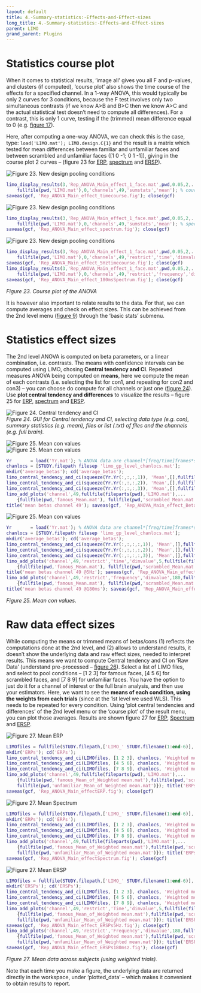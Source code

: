 ```yaml
---
layout: default
title: 4.-Summary-statistics:-Effects-and-Effect-sizes
long_title: 4.-Summary-statistics:-Effects-and-Effect-sizes
parent: LIMO
grand_parent: Plugins
---
```

# Statistics course plot 

When it comes to statistical results, ‘image all’ gives you all F and p-values, and clusters (if computed), ‘course plot’ also shows the time course of the effects for a specified channel. In a 1-way ANOVA, this would typically be only 2 curves for 3 conditions, because the F test involves only two simultaneous contrasts (if we know A>B and B>C then we know A>C and the actual statistical test doesn’t need to compute all differences). For a contrast, this is only 1 curve, testing if the (trimmed) mean difference equal to 0 (e.g. [figure 17](https://github.com/LIMO-EEG-Toolbox/limo_meeg/blob/master/resources/images/17.jpg)).  
  
Here, after computing a one-way ANOVA, we can check this is the case, type: `load('LIMO.mat'); LIMO.design.C{1}` and the result is a matrix which tested for mean differences between familiar and unfamiliar faces and between scrambled and unfamiliar faces ([1  0 -1; 0 1 -1]), giving in the course plot 2 curves – (figure 23 for [ERP](https://github.com/LIMO-EEG-Toolbox/limo_meeg/blob/master/resources/images/23a.jpg), [spectrum](https://github.com/LIMO-EEG-Toolbox/limo_meeg/blob/master/resources/images/23b.jpg) and [ERSP](https://github.com/LIMO-EEG-Toolbox/limo_meeg/blob/master/resources/images/23c.jpg)).

![Figure 23. New design pooling conditions](https://github.com/LIMO-EEG-Toolbox/limo_meeg/blob/master/resources/images/23a.jpg)  
```matlab
limo_display_results(3,'Rep_ANOVA_Main_effect_1_face.mat',pwd,0.05,2,...
    fullfile(pwd,'LIMO.mat'),0,'channels',49,'sumstats','mean'); % course plot
saveas(gcf, 'Rep_ANOVA_Main_effect_timecourse.fig'); close(gcf)
```  
![Figure 23. New design pooling conditions](https://github.com/LIMO-EEG-Toolbox/limo_meeg/blob/master/resources/images/23b.jpg)  
```matlab
limo_display_results(3,'Rep_ANOVA_Main_effect_1_face.mat',pwd,0.05,2,...
    fullfile(pwd,'LIMO.mat'),0,'channels',49,'sumstats','mean'); % spectrum plot
saveas(gcf, 'Rep_ANOVA_Main_effect_spectrum.fig'); close(gcf)
```  
![Figure 23. New design pooling conditions](https://github.com/LIMO-EEG-Toolbox/limo_meeg/blob/master/resources/images/23c.jpg)  
```matlab
limo_display_results(3,'Rep_ANOVA_Main_effect_1_face.mat',pwd,0.05,2,...
    fullfile(pwd,'LIMO.mat'),0,'channels',49,'restrict','time','dimvalue',5,'sumstats','mean'); % course plot
saveas(gcf, 'Rep_ANOVA_Main_effect_5Hztimecourse.fig'); close(gcf)
limo_display_results(3,'Rep_ANOVA_Main_effect_1_face.mat',pwd,0.05,2,...
    fullfile(pwd,'LIMO.mat'),0,'channels',49,'restrict','frequency','dimvalue',180,'sumstats','mean'); % course plot
saveas(gcf, 'Rep_ANOVA_Main_effect_180msSpectrum.fig'); close(gcf)
```  
_Figure 23. Course plot of the ANOVA_   

It is however also important to relate results to the data. For that, we can compute averages and check on effect sizes. This can be achieved from the 2nd level menu ([figure 9](https://github.com/LIMO-EEG-Toolbox/limo_meeg/blob/master/resources/images/9.jpg)) through the ‘basic stats’ submenu. 

# Statistics effect sizes

The 2nd level ANOVA is computed on beta parameters, or a linear combination, i.e. contrasts. The means with confidence intervals can be computed using LIMO, chosing **Central tendency and CI**. Repeated measures ANOVA being computed on **means**, here we compute the mean of each contrasts (i.e. selecting the list for con1, and repeating for con2 and con3) – you can choose do compute for all channels or just one ([figure 24](https://github.com/LIMO-EEG-Toolbox/limo_meeg/blob/master/resources/images/24.jpg)). Use **plot central tendency and differences** to visualize the results – figure 25 for [ERP](https://github.com/LIMO-EEG-Toolbox/limo_meeg/blob/master/resources/images/25a.jpg), [spectrum](https://github.com/LIMO-EEG-Toolbox/limo_meeg/blob/master/resources/images/25b.jpg) and [ERSP](https://github.com/LIMO-EEG-Toolbox/limo_meeg/blob/master/resources/images/25c.jpg).  

![Figure 24. Central tendency and CI](https://github.com/LIMO-EEG-Toolbox/limo_meeg/blob/master/resources/images/24.jpg)  
_Figure 24. GUI for Central tendency and CI, selecting data type (e.g. con), summary statistics (e.g. mean), files or list (.txt) of files and the channels (e.g. full brain)._  

![Figure 25. Mean con values ](https://github.com/LIMO-EEG-Toolbox/limo_meeg/blob/master/resources/images/25a.jpg)  
![Figure 25. Mean con values ](https://github.com/LIMO-EEG-Toolbox/limo_meeg/blob/master/resources/images/25b.jpg) 
```matlab
Yr       = load('Yr.mat'); % ANOVA data are channel*[freq/time]frames*subjects*conditions
chanlocs = [STUDY.filepath filesep 'limo_gp_level_chanlocs.mat'];
mkdir('average_betas'); cd('average_betas');
limo_central_tendency_and_ci(squeeze(Yr.Yr(:,:,:,1)), 'Mean',[],fullfile(pwd,'famous.mat'))
limo_central_tendency_and_ci(squeeze(Yr.Yr(:,:,:,2)), 'Mean',[],fullfile(pwd,'scrambled.mat'))
limo_central_tendency_and_ci(squeeze(Yr.Yr(:,:,:,3)), 'Mean',[],fullfile(pwd,'unfamiliar.mat'))
limo_add_plots('channel',49,fullfile(fileparts(pwd),'LIMO.mat'),...
    {fullfile(pwd,'famous_Mean.mat'), fullfile(pwd,'scrambled_Mean.mat'), fullfile(pwd,'unfamiliar_Mean.mat')})
title('mean betas channel 49'); saveas(gcf, 'Rep_ANOVA_Main_effect_Betas.fig'); close(gcf)
```

![Figure 25. Mean con values ](https://github.com/LIMO-EEG-Toolbox/limo_meeg/blob/master/resources/images/25c.jpg) 
```matlab
Yr       = load('Yr.mat'); % ANOVA data are channel*[freq/time]frames*subjects*conditions
chanlocs = [STUDY.filepath filesep 'limo_gp_level_chanlocs.mat'];
mkdir('average_betas'); cd('average_betas');
limo_central_tendency_and_ci(squeeze(Yr.Yr(:,:,:,:,1)), 'Mean',[],fullfile(pwd,'famous.mat'))
limo_central_tendency_and_ci(squeeze(Yr.Yr(:,:,:,:,2)), 'Mean',[],fullfile(pwd,'scrambled.mat'))
limo_central_tendency_and_ci(squeeze(Yr.Yr(:,:,:,:,3)), 'Mean',[],fullfile(pwd,'unfamiliar.mat'))
limo_add_plots('channel',49,'restrict','time','dimvalue',5,fullfile(fileparts(pwd),'LIMO.mat'),...
    {fullfile(pwd,'famous_Mean.mat'), fullfile(pwd,'scrambled_Mean.mat'), fullfile(pwd,'unfamiliar_Mean.mat')})
title('mean betas channel 49 @5Hz'); saveas(gcf, 'Rep_ANOVA_Main_effect_Betas5Hz.fig'); close(gcf)
limo_add_plots('channel',49,'restrict','frequency','dimvalue',180,fullfile(fileparts(pwd),'LIMO.mat'),...
    {fullfile(pwd,'famous_Mean.mat'), fullfile(pwd,'scrambled_Mean.mat'), fullfile(pwd,'unfamiliar_Mean.mat')})
title('mean betas channel 49 @180ms'); saveas(gcf, 'Rep_ANOVA_Main_effect_Betas180ms.fig'); close(gcf)
```
_Figure 25. Mean con values._  
  

# Raw data effect sizes

While computing the means or trimmed means of betas/cons (1) reflects the computations done at the 2nd level, and (2) allows to understand results, it doesn’t show the underlying data and raw effect sizes, needed to interpret results. This means we want to compute Central tendency and CI on ‘Raw Data’ (understand pre-processed – [figure 26](https://github.com/LIMO-EEG-Toolbox/limo_meeg/blob/master/resources/images/26.jpg)). Select a list of LIMO files, and select to pool conditions – [1 2 3] for famous faces, [4 5 6] for scrambled faces, and [7 8 9] for unfamiliar faces. You have the option to just do it for a channel of interest or the full brain analysis, and then use your estimators. Here, we want to see the **means of each condition, using the weights from each trials** (since at the 1st level we used WLS). This needs to be repeated for every condition. Using ‘plot central tendencies and differences’ of the 2nd level menu or the ‘course plot’ of the result menu, you can plot those averages. Results are shown figure 27 for [ERP](https://github.com/LIMO-EEG-Toolbox/limo_meeg/blob/master/resources/images/27a.jpg), [Spectrum](https://github.com/LIMO-EEG-Toolbox/limo_meeg/blob/master/resources/images/27b.jpg) and [ERSP](https://github.com/LIMO-EEG-Toolbox/limo_meeg/blob/master/resources/images/27c.jpg). 

![Figure 27. Mean ERP](https://github.com/LIMO-EEG-Toolbox/limo_meeg/blob/master/resources/images/27a.jpg)  
```matlab
LIMOfiles = fullfile(STUDY.filepath,['LIMO_' STUDY.filename(1:end-6)],'LIMO_files_FaceRepAll_GLM_Channels_Time_WLS.txt');
mkdir('ERPs'); cd('ERPs');
limo_central_tendency_and_ci(LIMOfiles, [1 2 3], chanlocs, 'Weighted mean', 'Mean', [],fullfile(pwd,'famous.mat'))  
limo_central_tendency_and_ci(LIMOfiles, [4 5 6], chanlocs, 'Weighted mean', 'Mean', [],fullfile(pwd,'scrambled.mat'))  
limo_central_tendency_and_ci(LIMOfiles, [7 8 9], chanlocs, 'Weighted mean', 'Mean', [],fullfile(pwd,'unfamiliar.mat'))  
limo_add_plots('channel',49,fullfile(fileparts(pwd),'LIMO.mat'),...
    {fullfile(pwd,'famous_Mean_of_Weighted mean.mat'),fullfile(pwd,'scrambled_Mean_of_Weighted mean.mat'),...
    fullfile(pwd,'unfamiliar_Mean_of_Weighted mean.mat')}); title('ERPs channel 49')
saveas(gcf, 'Rep_ANOVA_Main_effectERP.fig'); close(gcf)
```
![Figure 27. Mean Spectrum](https://github.com/LIMO-EEG-Toolbox/limo_meeg/blob/master/resources/images/27b.jpg) 
```matlab
LIMOfiles = fullfile(STUDY.filepath,['LIMO_' STUDY.filename(1:end-6)],'LIMO_files_FaceRepAll_GLM_Channels_Frequency_WLS.txt');
mkdir('ERPs'); cd('ERPs');
limo_central_tendency_and_ci(LIMOfiles, [1 2 3], chanlocs, 'Weighted mean', 'Mean', [],fullfile(pwd,'famous.mat'))  
limo_central_tendency_and_ci(LIMOfiles, [4 5 6], chanlocs, 'Weighted mean', 'Mean', [],fullfile(pwd,'scrambled.mat'))  
limo_central_tendency_and_ci(LIMOfiles, [7 8 9], chanlocs, 'Weighted mean', 'Mean', [],fullfile(pwd,'unfamiliar.mat'))  
limo_add_plots('channel',49,fullfile(fileparts(pwd),'LIMO.mat'),...
    {fullfile(pwd,'famous_Mean_of_Weighted mean.mat'),fullfile(pwd,'scrambled_Mean_of_Weighted mean.mat'),...
    fullfile(pwd,'unfamiliar_Mean_of_Weighted mean.mat')}); title('ERPs channel 49')
saveas(gcf, 'Rep_ANOVA_Main_effectSpectrum.fig'); close(gcf)
```

![Figure 27. Mean ERSP](https://github.com/LIMO-EEG-Toolbox/limo_meeg/blob/master/resources/images/27c.jpg) 
```matlab
LIMOfiles = fullfile(STUDY.filepath,['LIMO_' STUDY.filename(1:end-6)],'LIMO_files_FaceRepAll_GLM_Channels_Time-Frequency_WLS.txt');
mkdir('ERSPs'); cd('ERSPs');
limo_central_tendency_and_ci(LIMOfiles, [1 2 3], chanlocs, 'Weighted mean', 'Mean', [],fullfile(pwd,'famous.mat'))  
limo_central_tendency_and_ci(LIMOfiles, [4 5 6], chanlocs, 'Weighted mean', 'Mean', [],fullfile(pwd,'scrambled.mat'))  
limo_central_tendency_and_ci(LIMOfiles, [7 8 9], chanlocs, 'Weighted mean', 'Mean', [],fullfile(pwd,'unfamiliar.mat'))  
limo_add_plots('channel',49,'restrict','Time','dimvalue',5,fullfile(fileparts(pwd),'LIMO.mat'),...
    {fullfile(pwd,'famous_Mean_of_Weighted mean.mat'),fullfile(pwd,'scrambled_Mean_of_Weighted mean.mat'),...
    fullfile(pwd,'unfamiliar_Mean_of_Weighted mean.mat')}); title('ERSPs channel 49 @5Hz')
saveas(gcf, 'Rep_ANOVA_Main_effect_ERSPs5Hz.fig'); close(gcf)
limo_add_plots('channel',49,'restrict','Frequency','dimvalue',180,fullfile(fileparts(pwd),'LIMO.mat'),...
    {fullfile(pwd,'famous_Mean_of_Weighted mean.mat'),fullfile(pwd,'scrambled_Mean_of_Weighted mean.mat'),...
    fullfile(pwd,'unfamiliar_Mean_of_Weighted mean.mat')}); title('ERSPs channel 49 @180ms')
saveas(gcf, 'Rep_ANOVA_Main_effect_ERSPs180msz.fig'); close(gcf)
```
_Figure 27. Mean data across subjects (using weighted trials)._ 
  
Note that each time you make a figure, the underlying data are returned directly in the workspace, under ‘plotted_data’ – which makes it convenient to obtain results to report.
 
